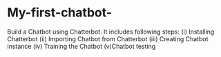 # My-first-chatbot-
Build a Chatbot using Chatterbot. It includes following steps:
(i) Installing Chatterbot 
(ii) Importing Chatbot from Chatterbot 
(iii) Creating Chatbot instance 
(iv) Training the Chatbot 
(v)Chatbot testing 
